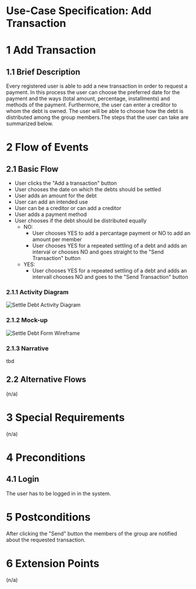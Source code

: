 # Use-Case Specification: Add Transaction

# 1 Add Transaction

## 1.1 Brief Description
Every registered user is able to add a new transaction in order to request a payment. In this process the user can choose the preferred date for the payment and the ways (total amount, percentage, installments) and methods of the payment. Furthermore, the user can enter a creditor to whom the debt is owned. The user will be able to choose how the debt is distributed among the group members.The steps that the user can take are summarized below.

# 2 Flow of Events
## 2.1 Basic Flow
- User clicks the "Add a transaction" button
- User chooses the date on which the debts should be settled
- User adds an amount for the debt
- User can add an intended use
- User can be a creditor or can add a creditor
- User adds a payment method
- User chooses if the debt should be distributed equally
    - NO:
        - User chooses YES to add a percantage payment or NO to add an amount per member
        - User chooses YES for a repeated settling of a debt and adds an interval
        or chooses NO and goes straight to the "Send Transaction" button
    - YES: 
        - User chooses YES for a repeated settling of a debt and adds an intervall chooses NO and goes to the "Send Transaction" button
         

### 2.1.1 Activity Diagram
![Settle Debt Activity Diagram](https://drive.google.com/uc?id=1_uURahT5un0lH5y3K_RFsYyp9Z_TXIGJ)

### 2.1.2 Mock-up
![Settle Debt Form Wireframe]()

### 2.1.3 Narrative
tbd

## 2.2 Alternative Flows
(n/a)

# 3 Special Requirements
(n/a)

# 4 Preconditions
## 4.1 Login
The user has to be logged in in the system.

# 5 Postconditions
After clicking the "Send" button the members of the group are notified about the requested transaction. 
 
# 6 Extension Points
(n/a)